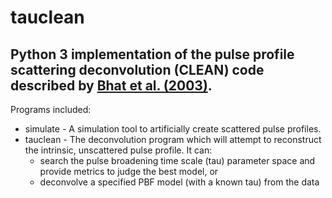 # tauclean
Python 3 implementation of the pulse profile scattering deconvolution (CLEAN) code described by 
[Bhat et al. (2003)](https://ui.adsabs.harvard.edu/abs/2003ApJ...584..782B/abstract "Description paper").
 ---
Programs included:
* simulate - A simulation tool to artificially create scattered pulse profiles.
* tauclean - The deconvolution program which will attempt to reconstruct the intrinsic, unscattered pulse 
profile. It can: 
   * search the pulse broadening time scale (tau) parameter space and provide metrics to judge the best 
   model, or 
   * deconvolve a specified PBF model (with a known tau) from the data
 